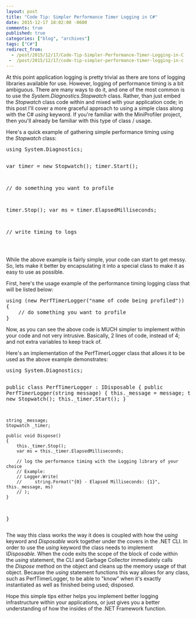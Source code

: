 ```yaml
---
layout: post
title: "Code Tip: Simpler Performance Timer Logging in C#"
date: 2015-12-17 18:02:00 -0600
comments: true
published: true
categories: ["blog", "archives"]
tags: ["C#"]
redirect_from: 
  - /post/2015/12/17/Code-Tip-Simpler-Performance-Timer-Logging-in-C
 -  /post/2015/12/17/code-tip-simpler-performance-timer-logging-in-c
---
```

<!-- more -->
<p>At this point application logging is pretty trivial as there are tons of logging libraries available for use. However, logging of performance timing is a bit ambiguous. There are many ways to do it, and one of the most common is to use the <em>System.Diagnostics.Stopwatch</em> class. Rather, than just embed the&nbsp;<em>Stopwatch</em> class code within and mixed with your application code; in this post I'll cover a more graceful approach to using a simple class along with the C#&nbsp;<em>using&nbsp;</em>keyword. If you're familiar with the MiniProfiler project, then you'll already be familiar with this type of class / usage.</p>
<p>Here's a quick example of gathering simple performance timing using the&nbsp;<em>Stopwatch</em> class:</p>
<pre class="brush: c-sharp; first-line: 1; tab-size: 4; toolbar: false; ">using System.Diagnostics;

var timer = new Stopwatch();
timer.Start();

// do something you want to profile

timer.Stop();
var ms = timer.ElapsedMilliseconds;

// write timing to logs</pre>
<p><em>&nbsp;</em></p>
<p>While&nbsp;the above example is fairly simple, your code can start to get messy. So, lets make it better by encapsulating it into a special class to make it as easy to use as possible.<em><br /></em></p>
<p>First, here's the usage example of the performance timing logging class that will be listed below:</p>
<pre class="brush: c-sharp; first-line: 1; tab-size: 4; toolbar: false; ">using (new PerfTimerLogger("name of code being profiled"))
{
    // do something you want to profile
}</pre>
<p>Now, as you can see the above code is MUCH simpler to implement within your code and not very intrusive. Basically, 2 lines of code, instead of 4; and not extra variables to keep track of.</p>
<p>Here's an implementation of the PerfTimerLogger class that allows it to be used as the above example demonstrates:</p>
<pre class="brush: c-sharp; first-line: 1; tab-size: 4; toolbar: false; ">using System.Diagnostics;

public class PerfTimerLogger : IDisposable
{
    public PerfTimerLogger(string message)
    {
        this._message = message;
        this._timer = new Stopwatch();
        this._timer.Start();
    }

    string _message;
    Stopwatch _timer;

    public void Dispose()
    {
        this._timer.Stop();
        var ms = this._timer.ElapsedMilliseconds;

        // log the performance timing with the Logging library of your choice
        // Example:
        // Logger.Write(
        //     string.Format("{0} - Elapsed Milliseconds: {1}", this._message, ms)
        // );
    }
}</pre>
<p>The way this class works the way it does is coupled with how the&nbsp;<em>using</em> keyword and&nbsp;<em>Disposable</em> work together under the covers in the .NET CLI. In order to use the&nbsp;<em>using</em> keyword the class needs to implement I<em>Disposable.</em>&nbsp;When the code exits the scope of the block of code within the&nbsp;<em>using&nbsp;</em>statement, the CLI and Garbage Collector immediately calls the&nbsp;<em>Dispose</em> method on the object and cleans up the memory usage of that object. Because the&nbsp;<em>using&nbsp;</em>statement functions this way allows for any class, such as PerfTimerLogger, to be able to "know" when it's exactly instantiated as well as finished being used; disposed.</p>
<p>Hope this simple tips either helps you implement better logging infrastructure within your applications, or just gives you a better understanding of how the insides of the .NET Framework function.</p>
